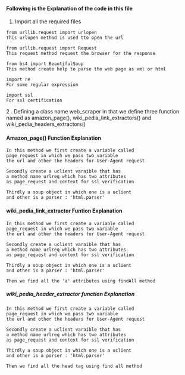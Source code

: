 #### Following is the Explanation of the code in this file
1. Import all the required files
```
from urllib.request import urlopen 
This urlopen method is used tto open the url 
```

```
from urllib.request import Request
This request method request the browser for the response
```

```
from bs4 import BeautifulSoup 
This method create help to parse the web page as xml or html
```
```
import re
For some regular expression
```
```
import ssl
For ssl certification
```

2 . Defining a class name web_scraper in that we 
define three function named as 
amazon_page(), wiki_pedia_link_extractors()
and wiki_pedia_headers_extractors()

#### Amazon_page() Function Explanation
```
In this method we first create a variable called
page_request in which we pass two variable 
the url and other the headers for User-Agent request

Secondly create a uclient varaible that has 
a method name urlreq which has two attributes
as page_request and context for ssl verification

Thirdly a soup object in which one is a uclient 
and other is a parser : 'html.parser'
```

#### wiki_pedia_link_extractor Funtion Explanation
```
In this method we first create a variable called
page_request in which we pass two variable 
the url and other the headers for User-Agent request

Secondly create a uclient varaible that has 
a method name urlreq which has two attributes
as page_request and context for ssl verification

Thirdly a soup object in which one is a uclient 
and other is a parser : 'html.parser'

Then we find all the 'a' attributes using findAll method

```

##### wiki_pedia_header_extractor function Explanation
```
In this method we first create a variable called
page_request in which we pass two variable 
the url and other the headers for User-Agent request

Secondly create a uclient varaible that has 
a method name urlreq which has two attributes
as page_request and context for ssl verification

Thirdly a soup object in which one is a uclient 
and other is a parser : 'html.parser'

Then we find all the head tag using find all method


```
